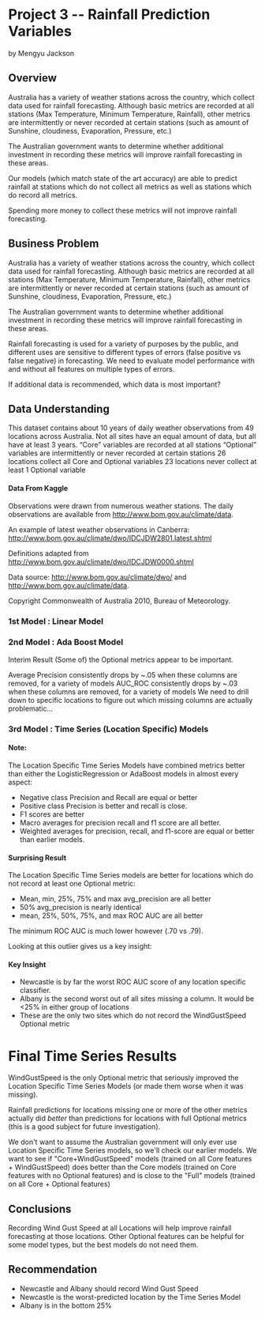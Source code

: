 # Project 3 -- Rainfall Prediction Variables
by Mengyu Jackson



## Overview

Australia has a variety of weather stations across the country, which collect data used for rainfall forecasting.
Although basic metrics are recorded at all stations (Max Temperature, Minimum Temperature, Rainfall), other metrics are intermittently or never recorded at certain stations (such as amount of Sunshine, cloudiness, Evaporation, Pressure, etc.)

The Australian government wants to determine whether additional investment in recording these metrics will improve rainfall forecasting in these areas.

Our models (which match state of the art accuracy) are able to predict rainfall at stations which do not collect all metrics as well as stations which do record all metrics.

Spending more money to collect these metrics will not improve rainfall forecasting.


## Business Problem

Australia has a variety of weather stations across the country, which collect data used for rainfall forecasting.
Although basic metrics are recorded at all stations (Max Temperature, Minimum Temperature, Rainfall), other metrics are intermittently or never recorded at certain stations (such as amount of Sunshine, cloudiness, Evaporation, Pressure, etc.)

The Australian government wants to determine whether additional investment in recording these metrics will improve rainfall forecasting in these areas.

Rainfall forecasting is used for a variety of purposes by the public, and different uses are sensitive to different types of errors (false positive vs false negative) in forecasting. We need to evaluate model performance with and without all features on multiple types of errors.

If additional data is recommended, which data is most important?



## Data Understanding

This dataset contains about 10 years of daily weather observations from 49 locations across Australia. Not all sites have an equal amount of data, but all have at least 3 years.
“Core” variables are recorded at all stations
“Optional” variables are intermittently or never recorded at certain stations 
26 locations collect all Core and Optional variables
23 locations never collect at least 1 Optional variable

#### Data From Kaggle

Observations were drawn from numerous weather stations. The daily observations are available from http://www.bom.gov.au/climate/data.

An example of latest weather observations in Canberra: http://www.bom.gov.au/climate/dwo/IDCJDW2801.latest.shtml

Definitions adapted from http://www.bom.gov.au/climate/dwo/IDCJDW0000.shtml

Data source: http://www.bom.gov.au/climate/dwo/ and http://www.bom.gov.au/climate/data.

Copyright Commonwealth of Australia 2010, Bureau of Meteorology.



### 1st Model : Linear Model 
### 2nd Model :  Ada Boost Model

Interim Result
(Some of) the Optional metrics appear to be important.

Average Precision consistently drops by ~.05 when these columns are removed, for a variety of models
AUC_ROC consistently drops by ~.03 when these columns are removed, for a variety of models
We need to drill down to specific locations to figure out which missing columns are actually problematic...


### 3rd Model : Time Series (Location Specific) Models

#### Note:

The Location Specific Time Series Models have combined metrics better than either the LogisticRegression or AdaBoost models in almost every aspect:

* Negative class Precision and Recall are equal or better
* Positive class Precision is better and recall is close. 
* F1 scores are better
* Macro averages for precision recall and f1 score are all better.
* Weighted averages for precision, recall, and f1-score are equal or better than earlier models.

#### Surprising Result

The Location Specific Time Series models are better for locations which do not record at least one Optional metric:
* Mean, min, 25%, 75% and max avg_precision are all better
* 50% avg_precision is nearly identical
* mean, 25%, 50%, 75%, and max ROC AUC are all better

The minimum ROC AUC is much lower however (.70 vs .79).

Looking at this outlier gives us a key insight:

#### Key Insight
* Newcastle is by far the worst ROC AUC score of any location specific classifier. 
* Albany is the second worst out of all sites missing a column. It would be <25% in either group of locations
* These are the only two sites which do not record the WindGustSpeed Optional metric



# Final Time Series Results

WindGustSpeed is the only Optional metric that seriously improved the Location Specific Time Series Models (or made them worse when it was missing).

Rainfall predictions for locations missing one or more of the other metrics actually did *better* than predictions for locations with full Optional metrics (this is a good subject for future investigation).

We don't want to assume the Australian government will only ever use Location Specific Time Series models, so we'll check our earlier models. We want to see if "Core+WindGustSpeed" models (trained on all Core features + WindGustSpeed) does better than the Core models (trained on Core features with no Optional features) and is close to the "Full" models (trained on all Core + Optional features)


## Conclusions
Recording Wind Gust Speed at all Locations will help improve rainfall forecasting at those locations.
Other Optional features can be helpful for some model types, but the best models do not need them.

## Recommendation
* Newcastle and Albany should record Wind Gust Speed
* Newcastle is the worst-predicted location by the Time Series Model
* Albany is in the bottom 25%



